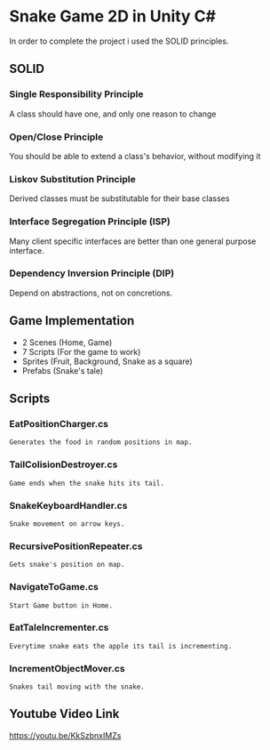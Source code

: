 # Snake Game 2D in Unity C#

  In order to complete the project i used the SOLID principles.
  
## SOLID

### Single Responsibility Principle
  A class should have one, and only one reason to change
  
### Open/Close Principle
  You should be able to extend a class's behavior, without modifying it
  
### Liskov Substitution Principle
  Derived classes must be substitutable for their base classes
  
### Interface Segregation Principle (ISP)
  Many client specific interfaces are better than one general purpose interface.
  
### Dependency Inversion Principle (DIP)
  Depend on abstractions, not on concretions.
  
## Game Implementation
  - 2 Scenes (Home, Game)
  - 7 Scripts (For the game to work)
  - Sprites (Fruit, Background, Snake as a square)
  - Prefabs (Snake's tale)
  
## Scripts

  ### EatPositionCharger.cs
    Generates the food in random positions in map.
  ### TailColisionDestroyer.cs
    Game ends when the snake hits its tail.
  ### SnakeKeyboardHandler.cs
    Snake movement on arrow keys.
  ### RecursivePositionRepeater.cs
    Gets snake's position on map.
  ### NavigateToGame.cs
    Start Game button in Home.
  ### EatTaleIncrementer.cs
    Everytime snake eats the apple its tail is incrementing.
  ### IncrementObjectMover.cs
    Snakes tail moving with the snake.

## Youtube Video Link
  https://youtu.be/KkSzbnxIMZs
